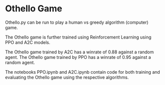 # Othello Game

Othello.py can be run to play a human vs greedy algorithm (computer) game.

The Othello game is further trained using Reinforcement Learning using PPO and A2C models. 

The Othello game trained by A2C has a winrate of 0.88 against a random agent.
The Othello game trained by PPO has a winrate of 0.95 against a random agent.

The notebooks PPO.ipynb and A2C.ipynb contain code for both training and evaluating the Othello game using the respective algorithms.